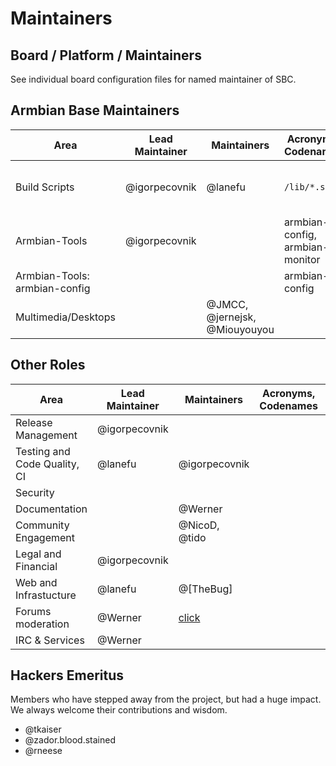 # Maintainers

## Board / Platform / Maintainers


See individual board configuration files for named maintainer of SBC.


## Armbian Base Maintainers

| Area                          | Lead Maintainer | Maintainers                   | Acronyms, Codenames             | additional info                      |
|-------------------------------|-----------------|-------------------------------|---------------------------------|--------------------------------------|
| Build Scripts                 | @igorpecovnik   | @lanefu        | `/lib/*.sh`                     | code responsible for building images |
| Armbian-Tools                 | @igorpecovnik   |                               | armbian-config, armbian-monitor | userland tools provided by Armbian   |
| Armbian-Tools: armbian-config |                 |                               | armbian-config                  |                                      |
| Multimedia/Desktops           |                 | @JMCC, @jernejsk, @Miouyouyou |                                 |                                      |

## Other Roles

| Area                         | Lead Maintainer | Maintainers                                              | Acronyms, Codenames | additional info |
|------------------------------|-----------------|----------------------------------------------------------|---------------------|-----------------|
| Release Management           | @igorpecovnik   |                                                          |                     |                 |
| Testing and Code Quality, CI | @lanefu         | @igorpecovnik                                            |                     |                 |
| Security                     |                 |                                                          |                     |                 |
| Documentation                |                 | @Werner                                                  |                     |                 |
| Community Engagement         |                 | @NicoD, @tido                                            |                     |                 |
| Legal and Financial          | @igorpecovnik   |                                                          |                     |                 |
| Web and Infrastucture        | @lanefu         | @[TheBug]                                                |                     |                 |
| Forums moderation            | @Werner         | [click](https://forum.armbian.com/members/2-moderators/) |                     |                 |
| IRC & Services               | @Werner         |                                                          |                     |                 |

## Hackers Emeritus

Members who have stepped away from the project, but had a huge impact.  We always welcome their contributions and wisdom.

* @tkaiser
* @zador.blood.stained
* @rneese
